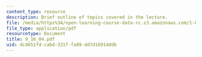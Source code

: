 ```yaml
---
content_type: resource
description: Brief outline of topics covered in the lecture.
file: /media/https%3A/open-learning-course-data-rc.s3.amazonaws.com/1-89-environmental-microbiology-fall-2004/dc4651fdcabd331ffa89dd7d16914ddb_9_16_04.pdf
file_type: application/pdf
resourcetype: Document
title: 9_16_04.pdf
uid: dc4651fd-cabd-331f-fa89-dd7d16914ddb
---
```

